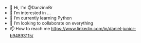 - 👋 Hi, I’m @DanzinnBr   
- 👀 I’m interested in ...  
- 🌱 I’m currently learning  Python
- 💞️ I’m looking to collaborate on everything
- 📫 How to reach me https://www.linkedin.com/in/daniel-junior-b94893115/

<!---
DanzinnBr/DanzinnBr is a ✨ special ✨ repository because its `README.md` (this file) appears on your GitHub profile.
You can click the Preview link to take a look at your changes.
--->
